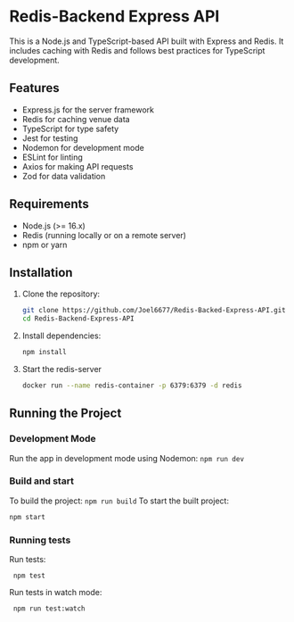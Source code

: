 # Redis-Backend Express API

This is a Node.js and TypeScript-based API built with Express and Redis. It includes caching with Redis and follows best practices for TypeScript development.

## Features

- Express.js for the server framework
- Redis for caching venue data
- TypeScript for type safety
- Jest for testing
- Nodemon for development mode
- ESLint for linting
- Axios for making API requests
- Zod for data validation

## Requirements

- Node.js (>= 16.x)
- Redis (running locally or on a remote server)
- npm or yarn

## Installation

1. Clone the repository:
   ```sh
   git clone https://github.com/Joel6677/Redis-Backed-Express-API.git
   cd Redis-Backend-Express-API
2. Install dependencies:
   ```sh
   npm install
3. Start the redis-server
    ```sh
    docker run --name redis-container -p 6379:6379 -d redis

## Running the Project

### Development Mode

Run the app in development mode using Nodemon:
    ```
     npm run dev
    ```

### Build and start
To build the project:
    ```
    npm run build
    ```
To start the built project:
   ```sh
   npm start
   ```
### Running tests
Run tests:
   ```
    npm test
   ```
Run tests in watch mode:
   ```
    npm run test:watch
   ```







